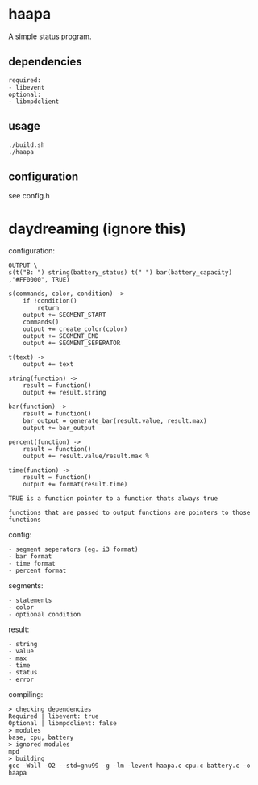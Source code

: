 haapa
=====

A simple status program.

dependencies
------------

	required:
	- libevent
	optional:
	- libmpdclient

usage
-----

	./build.sh
	./haapa

configuration
-------------

see config.h


daydreaming (ignore this)
=========================

configuration:

	OUTPUT \
	s(t("B: ") string(battery_status) t(" ") bar(battery_capacity) ,"#FF0000", TRUE)

	s(commands, color, condition) ->
		if !condition()
			return
		output += SEGMENT_START
		commands()
		output += create_color(color)
		output += SEGMENT_END
		output += SEGMENT_SEPERATOR

	t(text) ->
		output += text

	string(function) ->
		result = function()
		output += result.string

	bar(function) ->
		result = function()
		bar_output = generate_bar(result.value, result.max)
		output += bar_output

	percent(function) ->
		result = function()
		output += result.value/result.max %

	time(function) ->
		result = function()
		output += format(result.time)

	TRUE is a function pointer to a function thats always true

	functions that are passed to output functions are pointers to those functions

config:

	- segment seperators (eg. i3 format)
	- bar format
	- time format
	- percent format

segments:
	
	- statements
	- color
	- optional condition

result:

	- string
	- value
	- max
	- time
	- status
	- error

compiling:

	> checking dependencies
	Required | libevent: true
	Optional | libmpdclient: false
	> modules
	base, cpu, battery
	> ignored modules
	mpd
	> building
	gcc -Wall -O2 --std=gnu99 -g -lm -levent haapa.c cpu.c battery.c -o haapa